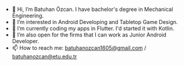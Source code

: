 - 👋 Hi, I’m Batuhan Özcan. I have bachelor's degree in Mechanical Engineering.
- 👀 I’m interested in Android Developing and Tabletop Game Design.
- 🌱 I’m currently coding my apps in Flutter. I'd started it with Kotlin.
- 💞️ I’m also open for the firms that I can work as Junior Android Developer.
- 📫 How to reach me: batuhanozcan1605@gmail.com / batuhanozcan@etu.edu.tr

